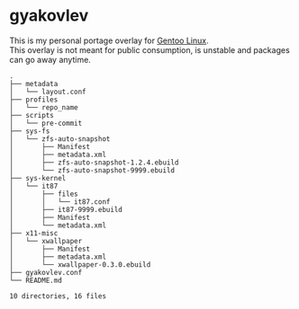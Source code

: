 # gyakovlev 
This is my personal portage overlay for [Gentoo Linux](https://gentoo.org/).  
This overlay is not meant for public consumption, is unstable and packages can go away anytime.  

[comment]: # (text below will be generated using pre-commit hook. this line is not visible when rendered.)
````
.
├── metadata
│   └── layout.conf
├── profiles
│   └── repo_name
├── scripts
│   └── pre-commit
├── sys-fs
│   └── zfs-auto-snapshot
│       ├── Manifest
│       ├── metadata.xml
│       ├── zfs-auto-snapshot-1.2.4.ebuild
│       └── zfs-auto-snapshot-9999.ebuild
├── sys-kernel
│   └── it87
│       ├── files
│       │   └── it87.conf
│       ├── it87-9999.ebuild
│       ├── Manifest
│       └── metadata.xml
├── x11-misc
│   └── xwallpaper
│       ├── Manifest
│       ├── metadata.xml
│       └── xwallpaper-0.3.0.ebuild
├── gyakovlev.conf
└── README.md

10 directories, 16 files
````
